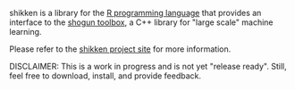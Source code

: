 shikken is a library for the [R programming language][rlang] that provides
an interface to the [shogun toolbox][shogun], a C++ library for "large scale"
machine learning.

Please refer to the [shikken project site][shikken] for more information.

DISCLAIMER: This is a work in progress and is not yet "release ready".
Still, feel free to download, install, and provide feedback.

[rlang]: http://www.r-project.org/
[shogun]: http://www.shogun-toolbox.org/
[shikken]: http://lianos.github.com/shikken/
